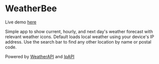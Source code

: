 # WeatherBee

Live demo [here](https://dancocreative.com/weather/index.html)

Simple app to show current, hourly, and next day's weather forecast with relevant weather icons. Default loads local weather using your device's IP address. Use the search bar to find any other location by name or postal code.

Powered by [WeatherAPI](https://www.weatherapi.com/)
and [IpAPI](ipapi.co)
